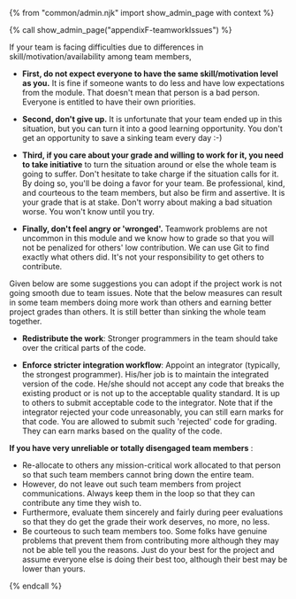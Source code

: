{% from "common/admin.njk" import show_admin_page with context %}

{% call show_admin_page("appendixF-teamworkIssues") %}
<div id="main">

If your team is facing difficulties due to differences in skill/motivation/availability among team members,

* **First, do not expect everyone to have the same skill/motivation level as you.** It is fine if someone wants to do less and have low expectations from the module. That doesn't mean that person is a bad person. Everyone is entitled to have their own priorities.

* **Second, don't give up.** It is unfortunate that your team ended up in this situation, but you can turn it into a good learning opportunity. You don't get an opportunity to save a sinking team every day :-)

* **Third, if you care about your grade and willing to work for it, you need to take initiative** to turn the situation around or else the whole team is going to suffer. Don't hesitate to take charge if the situation calls for it. By doing so, you'll be doing a favor for your team. Be professional, kind, and courteous to the team members, but also be firm and assertive. It is your grade that is at stake. Don't worry about making a bad situation worse. You won't know until you try.

* **Finally, don't feel angry or 'wronged'.** Teamwork problems are not uncommon in this module and we know how to grade so that you will not be penalized for others' low contribution. We can use Git to find exactly what others did. It's not your responsibility to get others to contribute.

Given below are some suggestions you can adopt if the project work is not going smooth due to team issues. Note that the below measures can result in some team members doing more work than others and earning better project grades than others. It is still better than sinking the whole team together.

* **Redistribute the work**: Stronger programmers in the team should take over the critical parts of the code.

* **Enforce stricter integration workflow**: Appoint an integrator (typically, the strongest programmer). His/her job is to maintain the integrated version of the code. He/she should not accept any code that breaks the existing product or is not up to the acceptable quality standard. It is up to others to submit acceptable code to the integrator. Note that if the integrator rejected your code unreasonably, you can still earn marks for that code. You are allowed to submit such 'rejected' code for grading. They can earn marks based on the quality of the code.

**If you have very unreliable or totally disengaged team members** :

* Re-allocate to others any mission-critical work allocated to that person so that such team members cannot bring down the entire team.
* However, do not leave out such team members from project communications. Always keep them in the loop so that they can contribute any time they wish to.
* Furthermore, evaluate them sincerely and fairly during peer evaluations so that they do get the grade their work deserves, no more, no less.
* Be courteous to such team members too. Some folks have genuine problems that prevent them from contributing more although they may not be able tell you the reasons. Just do your best for the project and assume everyone else is doing their best too, although their best may be lower than yours.

</div>

{% endcall %}
